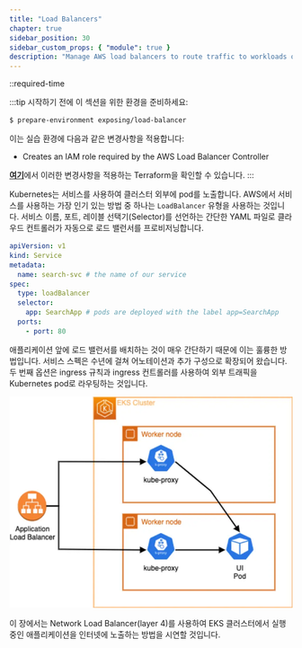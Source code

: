 ```yaml
---
title: "Load Balancers"
chapter: true
sidebar_position: 30
sidebar_custom_props: { "module": true }
description: "Manage AWS load balancers to route traffic to workloads on Amazon Elastic Kubernetes Service."
---
```


::required-time

:::tip 시작하기 전에
이 섹션을 위한 환경을 준비하세요:

```bash timeout=300 wait=30
$ prepare-environment exposing/load-balancer
```

이는 실습 환경에 다음과 같은 변경사항을 적용합니다:

- Creates an IAM role required by the AWS Load Balancer Controller

[**여기**](https://github.com/VAR::MANIFESTS_OWNER/VAR::MANIFESTS_REPOSITORY/tree/VAR::MANIFESTS_REF/manifests/modules/exposing/load-balancer/.workshop/terraform)에서 이러한 변경사항을 적용하는 Terraform을 확인할 수 있습니다.
:::

Kubernetes는 서비스를 사용하여 클러스터 외부에 pod를 노출합니다. AWS에서 서비스를 사용하는 가장 인기 있는 방법 중 하나는 `LoadBalancer` 유형을 사용하는 것입니다. 서비스 이름, 포트, 레이블 선택기(Selector)를 선언하는 간단한 YAML 파일로 클라우드 컨트롤러가 자동으로 로드 밸런서를 프로비저닝합니다.

```yaml
apiVersion: v1
kind: Service
metadata:
  name: search-svc # the name of our service
spec:
  type: loadBalancer
  selector:
    app: SearchApp # pods are deployed with the label app=SearchApp
  ports:
    - port: 80
```

애플리케이션 앞에 로드 밸런서를 배치하는 것이 매우 간단하기 때문에 이는 훌륭한 방법입니다. 서비스 스펙은 수년에 걸쳐 어노테이션과 추가 구성으로 확장되어 왔습니다. 두 번째 옵션은 ingress 규칙과 ingress 컨트롤러를 사용하여 외부 트래픽을 Kubernetes pod로 라우팅하는 것입니다.

![IP mode](./assets/ui-nlb-instance.webp)

이 장에서는 Network Load Balancer(layer 4)를 사용하여 EKS 클러스터에서 실행 중인 애플리케이션을 인터넷에 노출하는 방법을 시연할 것입니다.